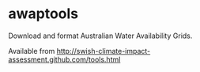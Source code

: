 awaptools
=========

Download and format Australian Water Availability Grids.

Available from http://swish-climate-impact-assessment.github.com/tools.html
